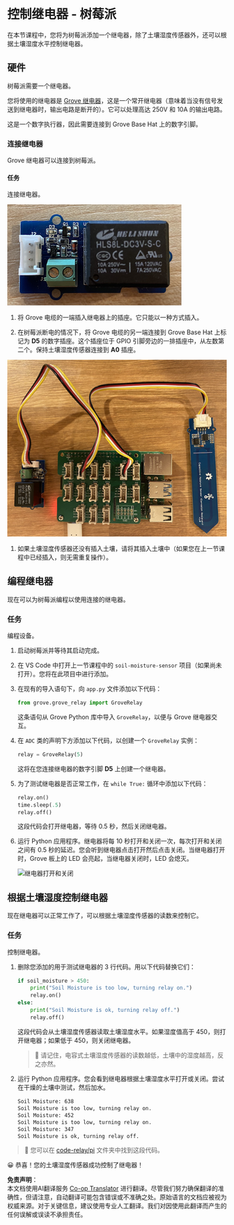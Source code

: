 <!--
CO_OP_TRANSLATOR_METADATA:
{
  "original_hash": "66b81165e60f8f169bd52a401b6a0f8b",
  "translation_date": "2025-08-24T22:17:26+00:00",
  "source_file": "2-farm/lessons/3-automated-plant-watering/pi-relay.md",
  "language_code": "zh"
}
-->
# 控制继电器 - 树莓派

在本节课程中，您将为树莓派添加一个继电器，除了土壤湿度传感器外，还可以根据土壤湿度水平控制继电器。

## 硬件

树莓派需要一个继电器。

您将使用的继电器是 [Grove 继电器](https://www.seeedstudio.com/Grove-Relay.html)，这是一个常开继电器（意味着当没有信号发送到继电器时，输出电路是断开的）。它可以处理高达 250V 和 10A 的输出电路。

这是一个数字执行器，因此需要连接到 Grove Base Hat 上的数字引脚。

### 连接继电器

Grove 继电器可以连接到树莓派。

#### 任务

连接继电器。

![一个 Grove 继电器](../../../../../translated_images/grove-relay.d426958ca210fbd0fb7983d7edc069d46c73a8b0a099d94797bd756f7b6bb6be.zh.png)

1. 将 Grove 电缆的一端插入继电器上的插座。它只能以一种方式插入。

1. 在树莓派断电的情况下，将 Grove 电缆的另一端连接到 Grove Base Hat 上标记为 **D5** 的数字插座。这个插座位于 GPIO 引脚旁边的一排插座中，从左数第二个。保持土壤湿度传感器连接到 **A0** 插座。

![Grove 继电器连接到 D5 插座，土壤湿度传感器连接到 A0 插座](../../../../../translated_images/pi-relay-and-soil-moisture-sensor.02f3198975b8c53e69ec716cd2719ce117700bd1fc933eaf93476c103c57939b.zh.png)

1. 如果土壤湿度传感器还没有插入土壤，请将其插入土壤中（如果您在上一节课程中已经插入，则无需重复操作）。

## 编程继电器

现在可以为树莓派编程以使用连接的继电器。

### 任务

编程设备。

1. 启动树莓派并等待其启动完成。

1. 在 VS Code 中打开上一节课程中的 `soil-moisture-sensor` 项目（如果尚未打开）。您将在此项目中进行添加。

1. 在现有的导入语句下，向 `app.py` 文件添加以下代码：

    ```python
    from grove.grove_relay import GroveRelay
    ```

    这条语句从 Grove Python 库中导入 `GroveRelay`，以便与 Grove 继电器交互。

1. 在 `ADC` 类的声明下方添加以下代码，以创建一个 `GroveRelay` 实例：

    ```python
    relay = GroveRelay(5)
    ```

    这将在您连接继电器的数字引脚 **D5** 上创建一个继电器。

1. 为了测试继电器是否正常工作，在 `while True:` 循环中添加以下代码：

    ```python
    relay.on()
    time.sleep(.5)
    relay.off()
    ```

    这段代码会打开继电器，等待 0.5 秒，然后关闭继电器。

1. 运行 Python 应用程序。继电器将每 10 秒打开和关闭一次，每次打开和关闭之间有 0.5 秒的延迟。您会听到继电器点击打开然后点击关闭。当继电器打开时，Grove 板上的 LED 会亮起，当继电器关闭时，LED 会熄灭。

    ![继电器打开和关闭](../../../../../images/relay-turn-on-off.gif)

## 根据土壤湿度控制继电器

现在继电器可以正常工作了，可以根据土壤湿度传感器的读数来控制它。

### 任务

控制继电器。

1. 删除您添加的用于测试继电器的 3 行代码。用以下代码替换它们：

    ```python
    if soil_moisture > 450:
        print("Soil Moisture is too low, turning relay on.")
        relay.on()
    else:
        print("Soil Moisture is ok, turning relay off.")
        relay.off()
    ```

    这段代码会从土壤湿度传感器读取土壤湿度水平。如果湿度值高于 450，则打开继电器；如果低于 450，则关闭继电器。

    > 💁 请记住，电容式土壤湿度传感器的读数越低，土壤中的湿度越高，反之亦然。

1. 运行 Python 应用程序。您会看到继电器根据土壤湿度水平打开或关闭。尝试在干燥的土壤中测试，然后加水。

    ```output
    Soil Moisture: 638
    Soil Moisture is too low, turning relay on.
    Soil Moisture: 452
    Soil Moisture is too low, turning relay on.
    Soil Moisture: 347
    Soil Moisture is ok, turning relay off.
    ```

> 💁 您可以在 [code-relay/pi](../../../../../2-farm/lessons/3-automated-plant-watering/code-relay/pi) 文件夹中找到这段代码。

😀 恭喜！您的土壤湿度传感器成功控制了继电器！

**免责声明**：  
本文档使用AI翻译服务 [Co-op Translator](https://github.com/Azure/co-op-translator) 进行翻译。尽管我们努力确保翻译的准确性，但请注意，自动翻译可能包含错误或不准确之处。原始语言的文档应被视为权威来源。对于关键信息，建议使用专业人工翻译。我们对因使用此翻译而产生的任何误解或误读不承担责任。